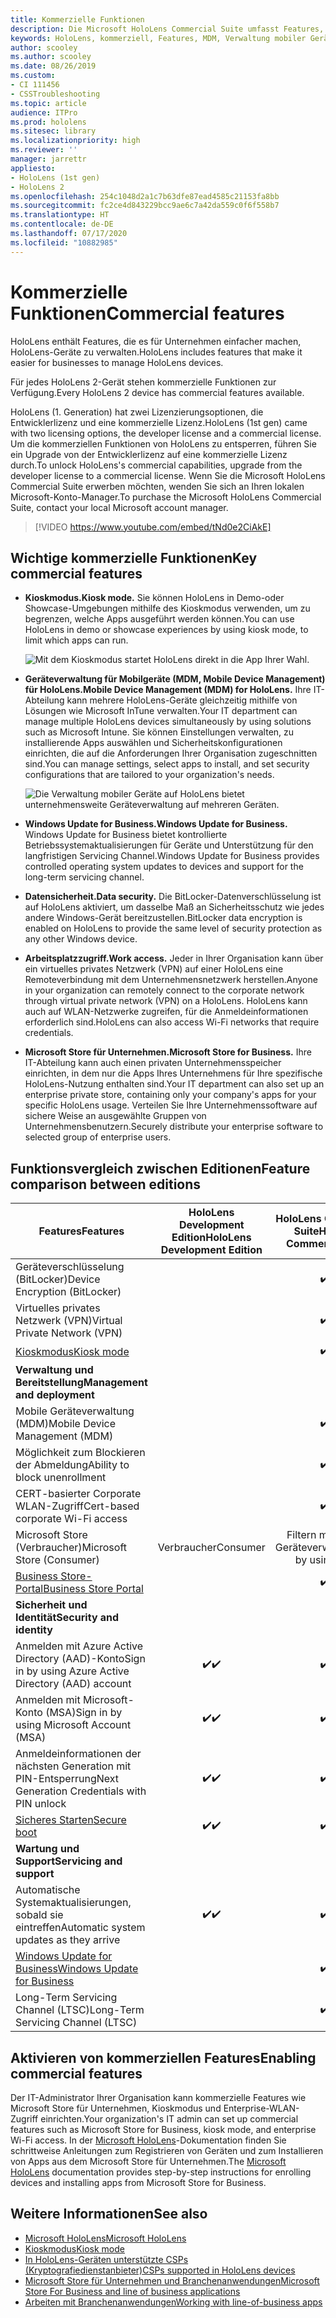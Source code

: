 ```yaml
---
title: Kommerzielle Funktionen
description: Die Microsoft HoloLens Commercial Suite umfasst Features, die es für Unternehmen einfacher machen, HoloLens-Geräte zu verwalten. HoloLens 2-Geräte sind standardmäßig mit kommerziellen Funktionen ausgestattet.
keywords: HoloLens, kommerziell, Features, MDM, Verwaltung mobiler Geräte, Kioskmodus
author: scooley
ms.author: scooley
ms.date: 08/26/2019
ms.custom:
- CI 111456
- CSSTroubleshooting
ms.topic: article
audience: ITPro
ms.prod: hololens
ms.sitesec: library
ms.localizationpriority: high
ms.reviewer: ''
manager: jarrettr
appliesto:
- HoloLens (1st gen)
- HoloLens 2
ms.openlocfilehash: 254c1048d2a1c7b63dfe87ead4585c21153fa8bb
ms.sourcegitcommit: fc2ce4d843229bcc9ae6c7a42da559c0f6f558b7
ms.translationtype: HT
ms.contentlocale: de-DE
ms.lasthandoff: 07/17/2020
ms.locfileid: "10882985"
---
```

# <span data-ttu-id="79007-105">Kommerzielle Funktionen</span><span class="sxs-lookup"><span data-stu-id="79007-105">Commercial features</span></span>

<span data-ttu-id="79007-106">HoloLens enthält Features, die es für Unternehmen einfacher machen, HoloLens-Geräte zu verwalten.</span><span class="sxs-lookup"><span data-stu-id="79007-106">HoloLens includes features that make it easier for businesses to manage HoloLens devices.</span></span>

<span data-ttu-id="79007-107">Für jedes HoloLens 2-Gerät stehen kommerzielle Funktionen zur Verfügung.</span><span class="sxs-lookup"><span data-stu-id="79007-107">Every HoloLens 2 device has commercial features available.</span></span>

<span data-ttu-id="79007-108">HoloLens (1. Generation) hat zwei Lizenzierungsoptionen, die Entwicklerlizenz und eine kommerzielle Lizenz.</span><span class="sxs-lookup"><span data-stu-id="79007-108">HoloLens (1st gen) came with two licensing options, the developer license and a commercial license.</span></span> <span data-ttu-id="79007-109">Um die kommerziellen Funktionen von HoloLens zu entsperren, führen Sie ein Upgrade von der Entwicklerlizenz auf eine kommerzielle Lizenz durch.</span><span class="sxs-lookup"><span data-stu-id="79007-109">To unlock HoloLens's commercial capabilities, upgrade from the developer license to a commercial license.</span></span> <span data-ttu-id="79007-110">Wenn Sie die Microsoft HoloLens Commercial Suite erwerben möchten, wenden Sie sich an Ihren lokalen Microsoft-Konto-Manager.</span><span class="sxs-lookup"><span data-stu-id="79007-110">To purchase the Microsoft HoloLens Commercial Suite, contact your local Microsoft account manager.</span></span>

>[!VIDEO https://www.youtube.com/embed/tNd0e2CiAkE]

## <span data-ttu-id="79007-111">Wichtige kommerzielle Funktionen</span><span class="sxs-lookup"><span data-stu-id="79007-111">Key commercial features</span></span>

- **<span data-ttu-id="79007-112">Kioskmodus.</span><span class="sxs-lookup"><span data-stu-id="79007-112">Kiosk mode.</span></span>** <span data-ttu-id="79007-113">Sie können HoloLens in Demo-oder Showcase-Umgebungen mithilfe des Kioskmodus verwenden, um zu begrenzen, welche Apps ausgeführt werden können.</span><span class="sxs-lookup"><span data-stu-id="79007-113">You can use HoloLens in demo or showcase experiences by using kiosk mode, to limit which apps can run.</span></span>

  ![Mit dem Kioskmodus startet HoloLens direkt in die App Ihrer Wahl.](images/201608-kioskmode-400px.png)

- **<span data-ttu-id="79007-115">Geräteverwaltung für Mobilgeräte (MDM, Mobile Device Management) für HoloLens.</span><span class="sxs-lookup"><span data-stu-id="79007-115">Mobile Device Management (MDM) for HoloLens.</span></span>** <span data-ttu-id="79007-116">Ihre IT-Abteilung kann mehrere HoloLens-Geräte gleichzeitig mithilfe von Lösungen wie Microsoft InTune verwalten.</span><span class="sxs-lookup"><span data-stu-id="79007-116">Your IT department can manage multiple HoloLens devices simultaneously by using solutions such as Microsoft Intune.</span></span> <span data-ttu-id="79007-117">Sie können Einstellungen verwalten, zu installierende Apps auswählen und Sicherheitskonfigurationen einrichten, die auf die Anforderungen Ihrer Organisation zugeschnitten sind.</span><span class="sxs-lookup"><span data-stu-id="79007-117">You can manage settings, select apps to install, and set security configurations that are tailored to your organization's needs.</span></span>

  ![Die Verwaltung mobiler Geräte auf HoloLens bietet unternehmensweite Geräteverwaltung auf mehreren Geräten.](images/201608-enterprisemanagement-400px.png)

- **<span data-ttu-id="79007-119">Windows Update for Business.</span><span class="sxs-lookup"><span data-stu-id="79007-119">Windows Update for Business.</span></span>** <span data-ttu-id="79007-120">Windows Update for Business bietet kontrollierte Betriebssystemaktualisierungen für Geräte und Unterstützung für den langfristigen Servicing Channel.</span><span class="sxs-lookup"><span data-stu-id="79007-120">Windows Update for Business provides controlled operating system updates to devices and support for the long-term servicing channel.</span></span>
- **<span data-ttu-id="79007-121">Datensicherheit.</span><span class="sxs-lookup"><span data-stu-id="79007-121">Data security.</span></span>** <span data-ttu-id="79007-122">Die BitLocker-Datenverschlüsselung ist auf HoloLens aktiviert, um dasselbe Maß an Sicherheitsschutz wie jedes andere Windows-Gerät bereitzustellen.</span><span class="sxs-lookup"><span data-stu-id="79007-122">BitLocker data encryption is enabled on HoloLens to provide the same level of security protection as any other Windows device.</span></span>
- **<span data-ttu-id="79007-123">Arbeitsplatzzugriff.</span><span class="sxs-lookup"><span data-stu-id="79007-123">Work access.</span></span>** <span data-ttu-id="79007-124">Jeder in Ihrer Organisation kann über ein virtuelles privates Netzwerk (VPN) auf einer HoloLens eine Remoteverbindung mit dem Unternehmensnetzwerk herstellen.</span><span class="sxs-lookup"><span data-stu-id="79007-124">Anyone in your organization can remotely connect to the corporate network through virtual private network (VPN) on a HoloLens.</span></span> <span data-ttu-id="79007-125">HoloLens kann auch auf WLAN-Netzwerke zugreifen, für die Anmeldeinformationen erforderlich sind.</span><span class="sxs-lookup"><span data-stu-id="79007-125">HoloLens can also access Wi-Fi networks that require credentials.</span></span>
- **<span data-ttu-id="79007-126">Microsoft Store für Unternehmen.</span><span class="sxs-lookup"><span data-stu-id="79007-126">Microsoft Store for Business.</span></span>** <span data-ttu-id="79007-127">Ihre IT-Abteilung kann auch einen privaten Unternehmensspeicher einrichten, in dem nur die Apps Ihres Unternehmens für Ihre spezifische HoloLens-Nutzung enthalten sind.</span><span class="sxs-lookup"><span data-stu-id="79007-127">Your IT department can also set up an enterprise private store, containing only your company's apps for your specific HoloLens usage.</span></span> <span data-ttu-id="79007-128">Verteilen Sie Ihre Unternehmenssoftware auf sichere Weise an ausgewählte Gruppen von Unternehmensbenutzern.</span><span class="sxs-lookup"><span data-stu-id="79007-128">Securely distribute your enterprise software to selected group of enterprise users.</span></span>

## <span data-ttu-id="79007-129">Funktionsvergleich zwischen Editionen</span><span class="sxs-lookup"><span data-stu-id="79007-129">Feature comparison between editions</span></span>

|<span data-ttu-id="79007-130">Features</span><span class="sxs-lookup"><span data-stu-id="79007-130">Features</span></span> |<span data-ttu-id="79007-131">HoloLens Development Edition</span><span class="sxs-lookup"><span data-stu-id="79007-131">HoloLens Development Edition</span></span> |<span data-ttu-id="79007-132">HoloLens Commercial Suite</span><span class="sxs-lookup"><span data-stu-id="79007-132">HoloLens Commercial Suite</span></span> |<span data-ttu-id="79007-133">HoloLens 2</span><span class="sxs-lookup"><span data-stu-id="79007-133">HoloLens 2</span></span> |
|---|:---:|:---:|:---:|
|<span data-ttu-id="79007-134">Geräteverschlüsselung (BitLocker)</span><span class="sxs-lookup"><span data-stu-id="79007-134">Device Encryption (BitLocker)</span></span> | |<span data-ttu-id="79007-135">✔️</span><span class="sxs-lookup"><span data-stu-id="79007-135">✔️</span></span> |<span data-ttu-id="79007-136">✔️</span><span class="sxs-lookup"><span data-stu-id="79007-136">✔️</span></span> |
|<span data-ttu-id="79007-137">Virtuelles privates Netzwerk (VPN)</span><span class="sxs-lookup"><span data-stu-id="79007-137">Virtual Private Network (VPN)</span></span> | |<span data-ttu-id="79007-138">✔️</span><span class="sxs-lookup"><span data-stu-id="79007-138">✔️</span></span> |<span data-ttu-id="79007-139">✔️</span><span class="sxs-lookup"><span data-stu-id="79007-139">✔️</span></span> |
|[<span data-ttu-id="79007-140">Kioskmodus</span><span class="sxs-lookup"><span data-stu-id="79007-140">Kiosk mode</span></span>](hololens-kiosk.md) | |<span data-ttu-id="79007-141">✔️</span><span class="sxs-lookup"><span data-stu-id="79007-141">✔️</span></span> |<span data-ttu-id="79007-142">✔️</span><span class="sxs-lookup"><span data-stu-id="79007-142">✔️</span></span> |
|**<span data-ttu-id="79007-143">Verwaltung und Bereitstellung</span><span class="sxs-lookup"><span data-stu-id="79007-143">Management and deployment</span></span>** | | | |
|<span data-ttu-id="79007-144">Mobile Geräteverwaltung (MDM)</span><span class="sxs-lookup"><span data-stu-id="79007-144">Mobile Device Management (MDM)</span></span> | |<span data-ttu-id="79007-145">✔️</span><span class="sxs-lookup"><span data-stu-id="79007-145">✔️</span></span> |<span data-ttu-id="79007-146">✔️</span><span class="sxs-lookup"><span data-stu-id="79007-146">✔️</span></span> |
|<span data-ttu-id="79007-147">Möglichkeit zum Blockieren der Abmeldung</span><span class="sxs-lookup"><span data-stu-id="79007-147">Ability to block unenrollment</span></span> | |<span data-ttu-id="79007-148">✔️</span><span class="sxs-lookup"><span data-stu-id="79007-148">✔️</span></span> |<span data-ttu-id="79007-149">✔️</span><span class="sxs-lookup"><span data-stu-id="79007-149">✔️</span></span> |
|<span data-ttu-id="79007-150">CERT-basierter Corporate WLAN-Zugriff</span><span class="sxs-lookup"><span data-stu-id="79007-150">Cert-based corporate Wi-Fi access</span></span> | |<span data-ttu-id="79007-151">✔️</span><span class="sxs-lookup"><span data-stu-id="79007-151">✔️</span></span> |<span data-ttu-id="79007-152">✔️</span><span class="sxs-lookup"><span data-stu-id="79007-152">✔️</span></span> |
|<span data-ttu-id="79007-153">Microsoft Store (Verbraucher)</span><span class="sxs-lookup"><span data-stu-id="79007-153">Microsoft Store (Consumer)</span></span> |<span data-ttu-id="79007-154">Verbraucher</span><span class="sxs-lookup"><span data-stu-id="79007-154">Consumer</span></span> |<span data-ttu-id="79007-155">Filtern mithilfe der Geräteverwaltung</span><span class="sxs-lookup"><span data-stu-id="79007-155">Filter by using MDM</span></span> |<span data-ttu-id="79007-156">Filtern mithilfe der Geräteverwaltung</span><span class="sxs-lookup"><span data-stu-id="79007-156">Filter by using MDM</span></span> |
|[<span data-ttu-id="79007-157">Business Store-Portal</span><span class="sxs-lookup"><span data-stu-id="79007-157">Business Store Portal</span></span>](https://docs.microsoft.com/microsoft-store/working-with-line-of-business-apps) | |<span data-ttu-id="79007-158">✔️</span><span class="sxs-lookup"><span data-stu-id="79007-158">✔️</span></span> |<span data-ttu-id="79007-159">✔️</span><span class="sxs-lookup"><span data-stu-id="79007-159">✔️</span></span> |
|**<span data-ttu-id="79007-160">Sicherheit und Identität</span><span class="sxs-lookup"><span data-stu-id="79007-160">Security and identity</span></span>** | | | |
|<span data-ttu-id="79007-161">Anmelden mit Azure Active Directory (AAD)-Konto</span><span class="sxs-lookup"><span data-stu-id="79007-161">Sign in by using Azure Active Directory (AAD) account</span></span> |<span data-ttu-id="79007-162">✔️</span><span class="sxs-lookup"><span data-stu-id="79007-162">✔️</span></span> |<span data-ttu-id="79007-163">✔️</span><span class="sxs-lookup"><span data-stu-id="79007-163">✔️</span></span> |<span data-ttu-id="79007-164">✔️</span><span class="sxs-lookup"><span data-stu-id="79007-164">✔️</span></span> |
|<span data-ttu-id="79007-165">Anmelden mit Microsoft-Konto (MSA)</span><span class="sxs-lookup"><span data-stu-id="79007-165">Sign in by using Microsoft Account (MSA)</span></span> |<span data-ttu-id="79007-166">✔️</span><span class="sxs-lookup"><span data-stu-id="79007-166">✔️</span></span> |<span data-ttu-id="79007-167">✔️</span><span class="sxs-lookup"><span data-stu-id="79007-167">✔️</span></span> |<span data-ttu-id="79007-168">✔️</span><span class="sxs-lookup"><span data-stu-id="79007-168">✔️</span></span> |
|<span data-ttu-id="79007-169">Anmeldeinformationen der nächsten Generation mit PIN-Entsperrung</span><span class="sxs-lookup"><span data-stu-id="79007-169">Next Generation Credentials with PIN unlock</span></span> |<span data-ttu-id="79007-170">✔️</span><span class="sxs-lookup"><span data-stu-id="79007-170">✔️</span></span> |<span data-ttu-id="79007-171">✔️</span><span class="sxs-lookup"><span data-stu-id="79007-171">✔️</span></span> |<span data-ttu-id="79007-172">✔️</span><span class="sxs-lookup"><span data-stu-id="79007-172">✔️</span></span> |
|[<span data-ttu-id="79007-173">Sicheres Starten</span><span class="sxs-lookup"><span data-stu-id="79007-173">Secure boot</span></span>](https://docs.microsoft.com/windows-hardware/design/device-experiences/oem-secure-boot) |<span data-ttu-id="79007-174">✔️</span><span class="sxs-lookup"><span data-stu-id="79007-174">✔️</span></span> |<span data-ttu-id="79007-175">✔️</span><span class="sxs-lookup"><span data-stu-id="79007-175">✔️</span></span> |<span data-ttu-id="79007-176">✔️</span><span class="sxs-lookup"><span data-stu-id="79007-176">✔️</span></span> |
|**<span data-ttu-id="79007-177">Wartung und Support</span><span class="sxs-lookup"><span data-stu-id="79007-177">Servicing and support</span></span>** | | | |
|<span data-ttu-id="79007-178">Automatische Systemaktualisierungen, sobald sie eintreffen</span><span class="sxs-lookup"><span data-stu-id="79007-178">Automatic system updates as they arrive</span></span> |<span data-ttu-id="79007-179">✔️</span><span class="sxs-lookup"><span data-stu-id="79007-179">✔️</span></span> |<span data-ttu-id="79007-180">✔️</span><span class="sxs-lookup"><span data-stu-id="79007-180">✔️</span></span> |<span data-ttu-id="79007-181">✔️</span><span class="sxs-lookup"><span data-stu-id="79007-181">✔️</span></span> |
|[<span data-ttu-id="79007-182">Windows Update for Business</span><span class="sxs-lookup"><span data-stu-id="79007-182">Windows Update for Business</span></span>](https://docs.microsoft.com/windows/deployment/update/waas-manage-updates-wufb) | |<span data-ttu-id="79007-183">✔️</span><span class="sxs-lookup"><span data-stu-id="79007-183">✔️</span></span> |<span data-ttu-id="79007-184">✔️</span><span class="sxs-lookup"><span data-stu-id="79007-184">✔️</span></span> |
|<span data-ttu-id="79007-185">Long-Term Servicing Channel (LTSC)</span><span class="sxs-lookup"><span data-stu-id="79007-185">Long-Term Servicing Channel (LTSC)</span></span> | |<span data-ttu-id="79007-186">✔️</span><span class="sxs-lookup"><span data-stu-id="79007-186">✔️</span></span> |<span data-ttu-id="79007-187">✔️</span><span class="sxs-lookup"><span data-stu-id="79007-187">✔️</span></span> |

## <span data-ttu-id="79007-188">Aktivieren von kommerziellen Features</span><span class="sxs-lookup"><span data-stu-id="79007-188">Enabling commercial features</span></span>

<span data-ttu-id="79007-189">Der IT-Administrator Ihrer Organisation kann kommerzielle Features wie Microsoft Store für Unternehmen, Kioskmodus und Enterprise-WLAN-Zugriff einrichten.</span><span class="sxs-lookup"><span data-stu-id="79007-189">Your organization's IT admin can set up commercial features such as Microsoft Store for Business, kiosk mode, and enterprise Wi-Fi access.</span></span> <span data-ttu-id="79007-190">In der [Microsoft HoloLens](index.yml)-Dokumentation finden Sie schrittweise Anleitungen zum Registrieren von Geräten und zum Installieren von Apps aus dem Microsoft Store für Unternehmen.</span><span class="sxs-lookup"><span data-stu-id="79007-190">The [Microsoft HoloLens](index.yml) documentation provides step-by-step instructions for enrolling devices and installing apps from Microsoft Store for Business.</span></span>

## <span data-ttu-id="79007-191">Weitere Informationen</span><span class="sxs-lookup"><span data-stu-id="79007-191">See also</span></span>

- [<span data-ttu-id="79007-192">Microsoft HoloLens</span><span class="sxs-lookup"><span data-stu-id="79007-192">Microsoft HoloLens</span></span>](index.yml)
- [<span data-ttu-id="79007-193">Kioskmodus</span><span class="sxs-lookup"><span data-stu-id="79007-193">Kiosk mode</span></span>](hololens-kiosk.md)
- [<span data-ttu-id="79007-194">In HoloLens-Geräten unterstützte CSPs (Kryptografiedienstanbieter)</span><span class="sxs-lookup"><span data-stu-id="79007-194">CSPs supported in HoloLens devices</span></span>](/windows/client-management/mdm/configuration-service-provider-reference#csps-supported-in-hololens-devices)
- [<span data-ttu-id="79007-195">Microsoft Store für Unternehmen und Branchenanwendungen</span><span class="sxs-lookup"><span data-stu-id="79007-195">Microsoft Store For Business and line of business applications</span></span>](https://blogs.technet.microsoft.com/sbucci/2016/04/13/windows-store-for-business-and-line-of-business-applications/)
- [<span data-ttu-id="79007-196">Arbeiten mit Branchenanwendungen</span><span class="sxs-lookup"><span data-stu-id="79007-196">Working with line-of-business apps</span></span>](/microsoft-store/working-with-line-of-business-apps)
